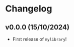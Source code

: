 # Changelog

<!--next-version-placeholder-->

## v0.0.0 (15/10/2024)

- First release of `mylibrary`!
